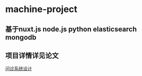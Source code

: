 # machine-project


## 基于nuxt.js node.js python elasticsearch mongodb

## 项目详情详见论文
[问诊系统设计](https://github.com/libchaos/machine-project/paper/)